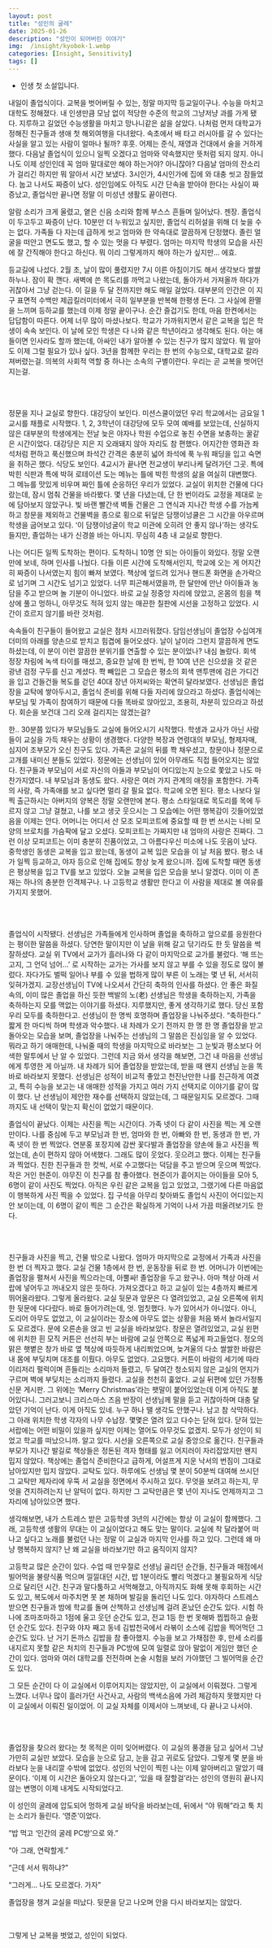 ```yaml
---
layout: post
title: "성인의 굴레"
date: 2025-01-26
description: "성인이 되어버린 이야기"
img:  /insight/kyobok-1.webp
categories: [Insight, Sensitivity]
tags: []
---
```


* 인생 첫 소설입니다.

내일이 졸업식이다. 교복을 벗어버릴 수 있는, 정말 마지막 등교일이구나. 수능을 마치고 대학도 정해졌다. 내 인생만큼 모남 없이 적당한 수준의 학교의 그냥저냥 과를 가게 됐다. 지루하고 길었던 수능생활을 마치고 망나니같은 삶을 살았다. 나처럼 먼저 대학교가 정해진 친구들과 생애 첫 해외여행을 다녀왔다. 속초에서 배 타고 러시아를 갈 수 있다는 사실을 알고 있는 사람이 얼마나 될까? 후훗. 어제는 준식, 재영과 건대에서 술을 거하게 했다. 다음날 졸업식이 있으니 일찍 오겠다고 엄마와 약속했지만 뜻처럼 되지 않지. 아니 나도 이제 성인인데 꼭 엄마 말대로만 해야 하는거야? 아니잖아? 다음날 엄마의 잔소리가 걸리긴 하지만 뭐 알아서 시간 보냈다. 3시인가, 4시인가에 집에 와 대충 씻고 잠들었다. 눕고 나서도 짜증이 났다. 성인임에도 아직도 시간 단속을 받아야 한다는 사실이 짜증났고, 졸업식만 끝나면 정말 이 미성년 생활도 끝이련다.

알람 소리가 크게 울렸고, 옅은 신음 소리와 함께 부스스 흔들며 일어났다. 젠장. 졸업식이 두고두고 짜증이 난다. 10분만 더 누워있고 싶지만, 졸업식 리허설을 위해 더 늦을 수는 없다. 가족들 다 자는데 급하게 씻고 엄마와 한 약속대로 깔끔하게 단정했다. 졸린 얼굴을 떠안고 면도도 했고, 할 수 있는 멋을 다 부렸다. 엄마는 마지막 학생의 모습을 사진에 잘 간직해야 한다고 하신다. 뭐 이리 그렇게까지 해야 하는가 싶지만... 에효.

등교길에 나섰다. 2월 초, 날이 많이 풀렸지만 7시 이른 아침이기도 해서 생각보다 쌀쌀하누나. 잠이 확 깬다. 새벽에 쓴 목도리를 까먹고 나왔는데, 돌아가서 가져올까 하다가 귀찮아서 그냥 걷는다. 이 길을 두 달 전까지만 해도 매일 걸었다. 대부분의 인간은 이 지구 표면적 수백만 제곱킬러미터에서 극히 일부분을 반복해 한평생 돈다. 그 사실에 환멸을 느끼며 등하교를 했는데 이제 정말 끝이구나. 순간 즐겁기도 한데, 마음 한켠에서는 답답함이 따른다. 어제 너무 많이 마셨나보다. 학교가 가까워지면서 같은 교복을 입은 학생이 속속 보인다. 이 날에 모인 학생은 다 나와 같은 학년이라고 생각해도 된다. 아는 애들이면 인사라도 할까 했는데, 아싸인 내가 알아볼 수 있는 친구가 많지 않았다. 뭐 알아도 이제 그럴 필요가 있나 싶다. 3년을 함께한 우리는 한 번의 수능으로, 대학교로 갈라져버렸는걸. 의복의 사회적 역할 중 하나는 소속의 구별이란다. 우리는 곧 교복을 벗어던지는걸.

<br>
<br>

정문을 지나 교실로 향한다. 대강당이 보인다. 미션스쿨이었던 우리 학교에서는 금요일 1교시를 채플로 시작했다. 1, 2, 3학년이 대강당에 모두 모여 예배를 보았는데, 신실하지 않은 대부분의 학생에게는 전날 늦은 야자나 학원 수업으로 놓친 수면을 보충하는 꿀같은 시간이었다. 대강당은 지은 지 오래돼지 않아 자리도 참 편했다. 어지간한 영화관 좌석처럼 편하고 푹신했으며 좌석간 간격은 충분히 넓어 좌석에 푹 누워 패딩을 입고 숙면을 취하곤 했다. 식당도 보인다. 4교시가 끝나면 전교생이 부리나케 달려가던 그곳. 특에 박힌 식판과 특에 박혀 로테이션 도는 메뉴는 틀에 박힌 학생의 삶을 여실히 대변했다. 그 메뉴를 맛있게 비우며 짜인 틀에 순응하던 우리가 있었다. 교실이 위치한 건물에 다다랐는데, 잠시 멈춰 건물을 바라봤다. 몇 년을 다녔는데, 단 한 번이라도 교정을 제대로 눈에 담아보지 않았구나. 빛 바랜 빨간색 벽돌 건물은 그 연식과 지나간 학생 수를 가늠케 하고 창문을 제외하고 건물벽을 종으로 횡으로 뒤덮은 담쟁이넝쿨은 그 시간을 아우르며 학생을 굽어보고 있다. ‘이 담쟁이넝굴이 학교 미관에 오히려 안 좋지 않나’하는 생각도 들지만, 졸업하는 내가 신경쓸 바는 아니지. 무심히 4층 내 교실로 향한다.

나는 어디든 일찍 도착하는 편이다. 도착하니 10명 안 되는 아이들이 와있다. 정말 오랜만에 보네, 하며 인사를 나눴다. 다들 이른 시간에 도착해서인지, 학교에 오는 게 어지간히 짜증이 나서였는지 힘이 빠져 보였다. 책상에 엎드려 있거나 핸드폰 화면을 손가락으로 넘기며 그 시간도 넘기고 있었다. 너무 피곤해서였을까, 한 달만에 만난 아이들과 농담을 주고 받으며 놀 기분이 아니었다. 바로 교실 정중앙 자리에 앉았고, 온몸의 힘을 책상에 풀고 멍하니, 아무것도 적혀 있지 않는 매끈한 칠판에 시선을 고정하고 있었다. 시간이 흐르지 않기를 바란 것처럼.

속속들이 친구들이 들어왔고 교실은 점차 시끄러워졌다. 담임선생님이 졸업장 수십여개 더미의 아래를 양손으로 받치고 힘겹에 들어오셨다. 날이 날이라 그런지 깔끔하게 면도하셨는데, 이 분이 이런 깔끔한 분위기를 연출할 수 있는 분이었나? 내심 놀랐다. 회색 정장 차림에 녹색 타이를 매셨고, 중요한 날에 한 번씩, 한 10여 년은 신으셨을 것 같은 광낸 검정 구두를 신고 계셨다. 쫙 빼입은 그 모습은 평소의 회색 맨투맨에 검은 가디건을 입고 건들건들 복도를 걷던 40대 장년 아저씨와는 확연히 달라보였다. 선생님은 졸업장을 교탁에 쌓아두시고, 졸업식 준비를 위해 다들 자리에 앉으라고 하셨다. 졸업식에는 부모님 및 가족이 참여하기 때문에 다들 똑바로 앉아있고, 조용히, 차분히 있으라고 하셨다. 회순을 보건대 그리 오래 걸리지는 않겠는걸?

한.. 30분쯤 있다가 부모님들도 교실에 들어오시기 시작했다. 학생과 교사가 아닌 사람들이 교실을 가득 채우는 상황이 생경했다. 다양한 복장과 연령대의 부모님, 형제자매, 심지어 조부모가 오신 친구도 있다. 가족은 교실의 뒤를 쫙 채우셨고, 창문이나 정문으로 고개를 내미신 분들도 있었다. 정문에는 선생님이 있어 아무래도 직접 들어오지는 않았다. 친구들과 부모님이 서로 자신의 아들과 부모님이 어디있는지 눈으로 쫓았고 나도 마찬가지였다. 내 부모님과 동생도 왔다. 사랑은 여러 가지 관계의 애정을 포함한다. 가족의 사랑, 즉 가족애를 보고 싶다면 멀리 갈 필요 없다. 학교에 오면 된다. 평소 나보다 일찍 출근하시는 아버지의 양복은 정말 오랜만에 본다. 평소 스타일대로 목도리를 목에 두르지 않고 그냥 걸쳤고, 나를 보고 생긋 웃으시는 그 모습에는 어떤 행복감이 깃들어있었음을 이제는 안다. 어머니는 어디서 산 모조 모피코트에 중요할 때 한 번 쓰시는 나비 모양의 브로치를 가슴팍에 달고 오셨다. 모피코트는 가짜지만 내 엄마의 사랑은 진짜다. 그런 이상 모피코트는 이미 충분히 진품이었고, 그 아름다우신 미소에 나도 웃음이 났다. 중학생인 동생은 교복을 입고 왔는데, 동생이 교복 입은 모습을 이 날 처음 봤다. 평소 내가 일찍 등교하고, 야자 등으로 인해 집에도 항상 늦게 왔으니까. 집에 도착할 때면 동생은 평상복을 입고 TV를 보고 있었다. 오늘 교복을 입은 모습을 보니 알겠다. 이미 이 존재는 하나의 충분한 인격체구나. 나 고등학교 생활만 한다고 이 사람을 제대로 볼 여유를 가지지 못했어.

<br>
<br>

졸업식이 시작됐다. 선생님은 가족들에게 인사하며 졸업을 축하하고 앞으로를 응원한다는 평이한 말씀을 하셨다. 당연한 말이지만 이 날을 위해 갈고 닦기라도 한 듯 말씀을 썩 잘하셨다. 교실 위 TV에서 교가가 흘러나와 다 같이 마지막으로 교가를 불렀다. ‘해 뜨는 고지, 그 언덕 넘어…’ 로 시작하는 교가는 가사를 보지 않고 부를 수 있을 정도로 많이 불렀다. 자다가도 벌떡 일어나 부를 수 있을 법하게 많이 부른 이 노래는 몇 년 뒤, 서서히 잊혀가겠지. 교장선생님이 TV에 나오셔서 간단히 축하의 인사를 하셨다. 안 좋은 화질 속의, 이미 많은 졸업을 하신 듯한 백발의 노(老) 선생님은 학생을 축하하는지, 가족을 축하하는지 모를 맥없는 이야기를 하셨다. 지루했지만, 좋게 생각하기로 했다. 당신 포함 우리 모두를 축하한다고. 선생님이 한 명씩 호명하며 졸업장을 나눠주셨다. “축하한다.” 짧게 한 마디씩 하며 학생과 악수했다. 내 차례가 오기 전까지 한 명 한 명 졸업장을 받고 돌아오는 모습을 보며, 졸업장을 나눠주는 선생님의 그 말씀은 진심임을 알 수 있었다. 뭐라고 하기 애매한데, 나눠줄 때의 학생을 마지막으로 바라보는 그 눈빛과 평소보다 어색한 말투에서 난 알 수 있었다. 그런데 지금 와서 생각을 해보면, 그건 내 마음을 선생님에게 투영한 게 아닐까. 내 차례가 되어 졸업장을 받았는데, 받을 때 왠지 선생님 눈을 똑바로 바라보지 못했다. 선생님은 성적이 비교적 좋았고 천진난만한 나를 친근하게 여겼고, 특히 수능을 보고는 내 애매한 성적을 가지고 여러 가지 선택지로 이야기를 같이 많이 했다. 난 선생님이 제안한 재수를 선택하지 않았는데, 그 때문일지도 모르겠다. 그때까지도 내 선택이 맞는지 확신이 없었기 때문이다.

졸업식이 끝났다. 이제는 사진을 찍는 시간이다. 가족 넷이 다 같이 사진을 찍는 게 오랜만이다. 나를 중심에 두고 부모님과 한 번, 엄마와 한 번, 아빠와 한 번, 동생과 한 번, 가족 넷이 한 번 찍었다. 연분홍 포장지에 감싼 꽃다발과 졸업장을 양손에 들고 사진을 찍었는데, 손이 편하지 않아 어색했다. 그래도 많이 웃었다. 웃으려고 했다. 이제는 친구들과 찍었다. 친한 친구들과 한 컷씩, 서로 수고했다는 덕담을 주고 받으며 웃으며 찍었다. 작은 거인 현준이. 야무진 이 친구를 참 좋아했다. 현준이가 흩어지는 아이들을 모아 5, 6명이 같이 사진도 찍었다. 아직은 우린 같은 교복을 입고 있었고, 그랬기에 다른 마음없이 행복하게 사진 찍을 수 있었다. 집 구석을 아무리 찾아봐도 졸업식 사진이 어디있는지 안 보이는데, 이 6명이 같이 찍은 그 순간은 확실하게 기억이 나서 가끔 떠올려보기도 한다.

<br>
<br>

친구들과 사진을 찍고, 건물 밖으로 나왔다. 엄마가 마지막으로 교정에서 가족과 사진을 한 번 더 찍자고 했다. 교실 건물 1층에서 한 번, 운동장을 뒤로 한 번. 어머니가 이번에는 졸업장을 펼쳐서 사진을 찍으라는데, 아뿔싸! 졸업장을 두고 왔구나. 아마 책상 아래 서랍에 넣어두고 꺼내오지 않은 듯하다. 가져오겠다고 하고 교실이 있는 4층까지 빠르게 뛰어올라왔다. 그렇게 올라왔다. 교실 뒷문과 앞문은 다 열려있었고, 교실 오른쪽에 위치한 뒷문에 다다랐다. 바로 들어가려는데, 엇. 멈칫했다. 누가 있어서가 아니었다. 아니, 도리어 아무도 없었고, 이 교실이라는 장소에 아무도 없는 상황을 처음 봐서 놀라서일지도 모르겠다. 문에 오른손을 얹고 빈 교실을 바라보았다. 창문은 열려있었고, 교실 왼편에 위치한 흰 모직 커튼은 선선히 부는 바람에 교실 안쪽으로 폭넓게 파고들었다. 정오의 맑은 햇볕은 창가 바로 옆 책상에 따듯하게 내리쬐었으며, 늦겨울의 다소 쌀쌀한 바람은 내 몸에 부딪치며 대조를 이뤘다. 아무도 없었다. 고요했다. 커튼이 바람의 세기에 따라 이리저리 펄럭이며 흔들리는 소리마저 들렸고, 두 달여간 청소되지 않은 교실의 먼지가 구르며 벽에 부딪치는 소리까지 들렸다. 교실을 천천히 훑었다. 교실 뒤편에 있던 가정통신문 게시판. 그 위에는 ‘Merry Christmas’라는 팻말이 붙어있었는데 이게 아직도 붙어있다니. 그러고보니 크리스마스 즈음 반장이 선생님께 말을 듣고 귀찮아하며 대충 달았던 기억이 난다. 이게 아직도 있네. 누구 하나 땔 생각도 안했구나. 남고 참 삭막하다. 그 아래 위치한 학생 각자의 나무 수납장. 몇몇은 열려 있고 다수는 닫혀 있다. 닫혀 있는 서랍에는 어떤 비밀이 있을까 싶지만 이제는 열어도 아무것도 없겠지. 모두가 성인이 되었고 학교를 떠났으니까. 알고 있다. 시선을 오른쪽으로 교실 중앙으로 옮긴다. 친구들과 부모가 지나간 발길로 책상들은 정돈된 격자 형태를 잃고 어지러이 자리잡았지만 왠지 밉지 않았다. 책상에는 졸업식 준비한다고 급하게, 어설프게 지운 낙서의 번짐이 그대로 남아있지만 밉지 않았다. 교탁도 있다. 하루에도 선생님 몇 분이 50분씩 대여해 쓰시던 그 교탁만 제자리에 우뚝 서 교실을 정면에서 주시하고 있다. 무엇을 보려고 하는지, 무엇을 견지하려는지 난 알턱이 없다. 하지만 그 교탁만큼은 몇 년이 지나도 언제까지고 그 자리에 남아있으면 했다. 

생각해보면, 내가 스트레스 받은 고등학생 3년의 시간에는 항상 이 교실이 함께했다. 그래, 고등학생 생활의 무대는 이 교실이었다고 해도 맞는 말이다. 교실에 착 달라붙어 떠나고 싶다고 노래를 불렀던 나는 정말 이 교실과 마지막 인사를 하고 있다. 그런데 왜 마냥 행복하지 않지? 난 왜 교실을 바라보기만 하고 움직이지 않지?

고등학교 많은 순간이 있다. 수업 때 만우절로 선생님 골리던 순간들, 친구들과 매점에서 빌어먹을 불량식품 먹으며 낄낄대던 시간, 밥 1분이라도 빨리 먹겠다고 불필요하게 식당으로 달리던 시간. 친구과 말다툼하고 서먹해졌고, 아직까지도 화해 못해 후회하는 시간도 있고, 복도에서 마주치면 못 본 채하며 발길을 돌리던 나도 있다. 야자하다 스트레스 받으면 친구들과 밤에 학교를 돌며 산책하고 선생님께 걸려 혼났던 순간도 있다. 시험 하나에 조마조마하고 1점에 울고 웃던 순간도 있고, 전교 1등 한 번 못해봐 찝찝하고 슬펐던 순간도 있다. 친구와 야자 째고 동네 김밥천국에서 라볶이 소스에 김밥을 찍어먹던 그 순간도 있다. 난 거기 돈까스 김밥을 참 좋아했지. 수능을 보고 가채점한 후, 만세 소리를 내지르지 못할 같은 처치의 친구들과 PC방에 모여 일렬로 앉아 말없이 게임만 했던 순간이 있다. 엄마와 여러 대학교를 전전하며 논술 시험을 보러 가야했던 그 빌어먹을 순간도 있다.

그 모든 순간이 다 이 교실에서 이루어지지는 않았지만, 이 교실에서 이뤄졌다. 그렇게 느꼈다. 너무나 많이 흘러가던 사건사고, 사람의 백색소음에 가려 체감하지 못했지만 다 이 교실에서 이뤄진 일이었어. 이 교실 자체를 이제서야 느껴보네, 다 끝나고 나서야.

<br>
<br>

졸업장을 찾으러 왔다는 첫 목적은 이미 잊어버렸다. 이 교실의 풍경을 담고 싶어서 그냥 가만히 교실만 보았다. 모습을 눈으로 담고, 눈을 감고 귀로도 담았다. 그렇게 몇 분을 바라보다 눈을 내리깔 수밖에 없었다. 성인의 낙인이 찍힌 나는 이제 알아버리고 말았기 때문이다. ‘이제 이 시간은 돌아오지 않는다고’, ‘있을 때 잘할걸’라는 성인의 영원히 끝나지 않는 변명이 이제 내게도 시작되었다고.

이 성인의 굴레에 압도되어 멍하게 교실 바닥을 바라보는데, 뒤에서 “야 뭐해”라고 툭 치는 소리가 들린다. ‘영준’이었다.

“밥 먹고 ‘인간의 굴레 PC방’으로 와.”

“아 그래, 연락할게.” 

“근데 서서 뭐하냐?”

“그러게… 나도 모르겠다. 가자”

졸업장을 챙겨 교실을 떠났다. 뒷문을 닫고 나오며 안을 다시 바라보지는 않았다.

<br>

그렇게 난 교복을 벗었고, 성인이 되었다.